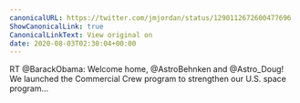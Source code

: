 ```yaml
---
canonicalURL: https://twitter.com/jmjordan/status/1290112672600477696
ShowCanonicalLink: true
CanonicalLinkText: View original on
date: 2020-08-03T02:30:04+00:00
---
```

RT @BarackObama: Welcome home, @AstroBehnken and @Astro_Doug! We launched the Commercial Crew program to strengthen our U.S. space program…